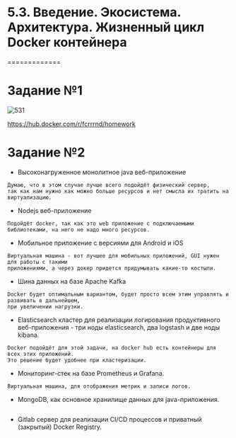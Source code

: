 # 5.3. Введение. Экосистема. Архитектура. Жизненный цикл Docker контейнера
=============

# Задание №1

![531](https://user-images.githubusercontent.com/93032289/153710144-64efd830-9c5e-4e0b-afd3-ac8d8211970e.jpg)

https://hub.docker.com/r/fcrrrnd/homework

# Задание №2

   - Высоконагруженное монолитное java веб-приложение
   ```
   Думаю, что в этом случае лучше всего подойдёт физический сервер,     
   так как нам нужно как можно больше ресурсов и нет смысла их тратить на виртуализацию.
   ```
   - Nodejs веб-приложение
   ```
   Подойдёт docker, так как это web приложение с подключаемыми библиотеками, на него не надо много ресурсов.
   ```
   - Мобильное приложение c версиями для Android и iOS
   ```
   Виртуальная машина - вот лучшее для мобильных приложений, GUI нужен для работы с такими    
   приложениями, а через докер придется придумывать какие-то костыли.
   ```
   - Шина данных на базе Apache Kafka
   ```
   Docker будет оптимальным вариантом, будет просто всем этим управлять и развивать в дальнейшем,    
   при увеличении нагрузки.
   ```
   - Elasticsearch кластер для реализации логирования продуктивного веб-приложения - три ноды elasticsearch, два logstash и две ноды kibana.
   ```
   Docker подойдёт для этой задачи, на docker hub есть контейнеры для всех этих приложений.    
   Это решение будет удобнее при кластеризации. 
   ```
   - Мониторинг-стек на базе Prometheus и Grafana.
   ```
   Виртуальная машина, для отображения метрик и записи логов.
   ```
   - MongoDB, как основное хранилище данных для java-приложения.
   ```
   
   ```
   - Gitlab сервер для реализации CI/CD процессов и приватный (закрытый) Docker Registry.
